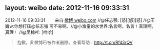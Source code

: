 layout: weibo
date: 2012-11-16 09:33:31
---
2012-11-16 09:33:31  &nbsp;&nbsp;&nbsp;&nbsp;&nbsp;&nbsp; 来自 <a href="http://weibo.com/" rel="nofollow">微博 weibo.com</a>
//@任志强: [怒][怒][怒] //@王巍w:你想打压@任志强 可不易啊。//@小渔童的水世界:名言啊，名言！真理啊，真理！ //@吴稼祥: [哈哈]
>  抱歉，此微博已被作者删除。查看帮助：http://t.cn/Rfd3rQV
